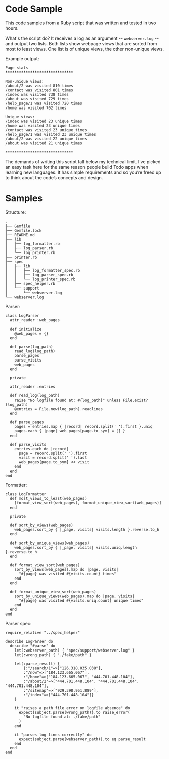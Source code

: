 
# Code Sample

This code samples from a Ruby script that was written and tested in two hours.

What's the script do? It receives a log as an argument -- ```webserver.log``` -- and output two lists. Both lists show webpage views that are sorted from most to least views. One list is of unique views, the other non-unique views.

Example output:

```
Page stats
******************************

Non-unique views:
/about/2 was visited 810 times
/contact was visited 801 times
/index was visited 738 times
/about was visited 729 times
/help_page/1 was visited 720 times
/home was visited 702 times

Unique views:
/index was visited 23 unique times
/home was visited 23 unique times
/contact was visited 23 unique times
/help_page/1 was visited 23 unique times
/about/2 was visited 22 unique times
/about was visited 21 unique times

******************************
```
The demands of writing this script fall below my technical limit. I’ve picked an easy task here for the same reason people build Todo apps when learning new languages. It has simple requirements and so you’re freed up to think about the code’s concepts and design.

# Samples

Structure:

```
.
├── Gemfile
├── Gemfile.lock
├── README.md
├── lib
│   ├── log_formatter.rb
│   ├── log_parser.rb
│   └── log_printer.rb
├── printer.rb
├── spec
│   ├── lib
│   │   ├── log_formatter_spec.rb
│   │   ├── log_parser_spec.rb
│   │   └── log_printer_spec.rb
│   ├── spec_helper.rb
│   └── support
│       └── webserver.log
└── webserver.log
```

Parser:

```
class LogParser
  attr_reader :web_pages

  def initialize
    @web_pages = {}
  end

  def parse(log_path)
    read_log(log_path)
    parse_pages
    parse_visits
    web_pages
  end

  private

  attr_reader :entries

  def read_log(log_path)
    raise "No logfile found at: #{log_path}" unless File.exist?(log_path)
    @entries = File.new(log_path).readlines
  end

  def parse_pages
    pages = entries.map { |record| record.split(' ').first }.uniq
    pages.each { |page| web_pages[page.to_sym] = [] }
  end

  def parse_visits
    entries.each do |record|
      page = record.split(' ').first
      visit = record.split(' ').last
      web_pages[page.to_sym] << visit
    end
  end
end
```
Formatter:

```
class LogFormatter
  def most_views_to_least(web_pages)
    [format_view_sort(web_pages), format_unique_view_sort(web_pages)]
  end

  private

  def sort_by_views(web_pages)
    web_pages.sort_by { |_page, visits| visits.length }.reverse.to_h
  end

  def sort_by_unique_views(web_pages)
    web_pages.sort_by { |_page, visits| visits.uniq.length }.reverse.to_h
  end

  def format_view_sort(web_pages)
    sort_by_views(web_pages).map do |page, visits|
      "#{page} was visited #{visits.count} times"
    end
  end

  def format_unique_view_sort(web_pages)
    sort_by_unique_views(web_pages).map do |page, visits|
      "#{page} was visited #{visits.uniq.count} unique times"
    end
  end
end
```

Parser spec:

```
require_relative "../spec_helper"

describe LogParser do
  describe "#parse" do
    let(:webserver_path) { "spec/support/webserver.log" }
    let(:wrong_path) { "./fake/path" }

    let(:parse_result) {
        {:"/search/1"=>["126.318.035.038"],
        :"/now"=>["184.123.665.067"],
        :"/home"=>["184.123.665.067", "444.701.448.104"],
        :"/about/2"=>["444.701.448.104", "444.701.448.104", "444.701.448.104"],
        :"/sitemap"=>["929.398.951.889"],
        :"/index"=>["444.701.448.104"]}
    }

    it "raises a path file error on logfile absence" do
      expect{subject.parse(wrong_path)}.to raise_error(
        "No logfile found at: ./fake/path"
      )
    end

    it "parses log lines correctly" do
      expect(subject.parse(webserver_path)).to eq parse_result
    end
  end
end
```
